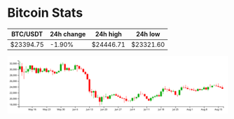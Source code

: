 # Bitcoin Stats

BTC/USDT|24h change|24h high|24h low|
|---|---|---|---|
|$23394.75|-1.90%|$24446.71|$23321.60|

<img src="./chart.svg">
